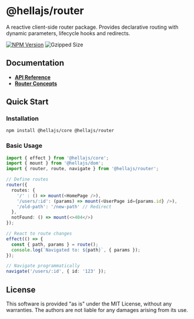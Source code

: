 # @hellajs/router

A reactive client-side router package. Provides declarative routing with dynamic parameters, lifecycle hooks and redirects.

[![NPM Version](https://img.shields.io/npm/v/@hellajs/router?color=orange)](https://www.npmjs.com/package/@hellajs/router)
![Gzipped Size](https://img.shields.io/bundlephobia/minzip/@hellajs/router)

## Documentation

- **[API Reference](https://hellajs.com/reference#hellajsrouter)**
- **[Router Concepts](https://hellajs.com/learn/concepts/routing)**

## Quick Start

### Installation

```bash
npm install @hellajs/core @hellajs/router
```

### Basic Usage

```typescript
import { effect } from '@hellajs/core';
import { mount } from '@hellajs/dom';
import { router, route, navigate } from '@hellajs/router';

// Define routes
router({
  routes: {
    '/' : () => mount(<HomePage />),
    '/users/:id': (params) => mount(<UserPage id={params.id} />),
    '/old-path': '/new-path' // Redirect
  },
  notFound: () => mount(<>404</>)
});

// React to route changes
effect(() => {
  const { path, params } = route();
  console.log(`Navigated to: ${path}`, { params });
});

// Navigate programmatically
navigate('/users/:id', { id: '123' });
```

## License

This software is provided "as is" under the MIT License, without any warranties. The authors are not liable for any damages arising from its use.